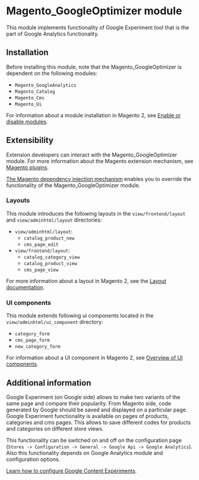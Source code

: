 # Magento_GoogleOptimizer module

This module implements functionality of Google Experiment tool that is the part of Google Analytics functionality.

## Installation

Before installing this module, note that the Magento_GoogleOptimizer is dependent on the following modules:

- `Magento_GoogleAnalytics`
- `Magento_Catalog`
- `Magento_Cms`
- `Magento_Ui`

For information about a module installation in Magento 2, see [Enable or disable modules](https://devdocs.magento.com/guides/v2.4/install-gde/install/cli/install-cli-subcommands-enable.html).

## Extensibility

Extension developers can interact with the Magento_GoogleOptimizer module. For more information about the Magento extension mechanism, see [Magento plugins](http://devdocs.magento.com/guides/v2.4/extension-dev-guide/plugins.html).

[The Magento dependency injection mechanism](http://devdocs.magento.com/guides/v2.4/extension-dev-guide/depend-inj.html) enables you to override the functionality of the Magento_GoogleOptimizer module.

### Layouts

This module introduces the following layouts in the `view/frontend/layout` and `view/adminhtml/layout` directories:
- `view/adminhtml/layout`:
    - `catalog_product_new`
    - `cms_page_edit`
- `view/frontend/layout`:
    - `catalog_category_view`
    - `catalog_product_view`
    - `cms_page_view`

For more information about a layout in Magento 2, see the [Layout documentation](https://devdocs.magento.com/guides/v2.4/frontend-dev-guide/layouts/layout-overview.html).

### UI components

This module extends following ui components located in the `view/adminhtml/ui_component` directory:
- `category_form`
- `cms_page_form`
- `new_category_form`

For information about a UI component in Magento 2, see [Overview of UI components](http://devdocs.magento.com/guides/v2.4/ui_comp_guide/bk-ui_comps.html).

## Additional information 

Google Experiment (on Google side) allows to make two variants of the same page and compare their popularity.
From Magento side, code generated by Google should be saved and displayed on a particular page.
Google Experiment functionality is available on pages of products, categories and cms pages.
This allows to save different codes for products and categories on different store views.

This functionality can be switched on and off on the configuration page (`Stores -> Configuration -> General -> Google Api -> Google Analytics`).
Also this functionality depends on Google Analytics module and configuration options.

[Learn how to configure Google Content Experiments](https://docs.magento.com/user-guide/marketing/google-content-experiments.html).
